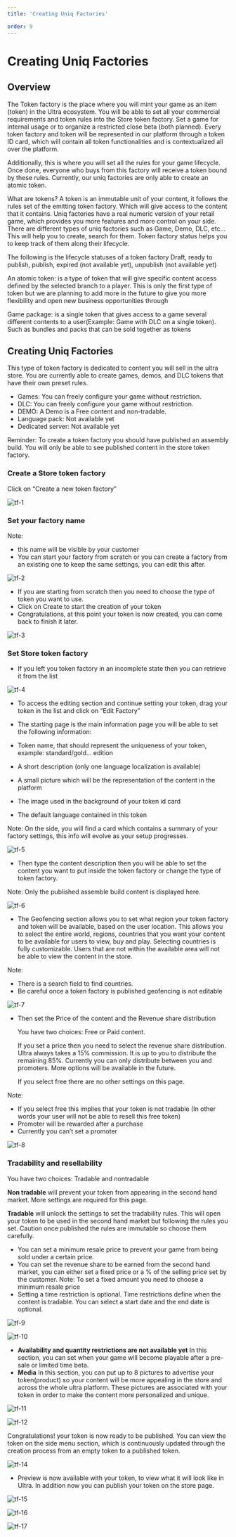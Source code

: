 ```yaml
---
title: 'Creating Uniq Factories'

order: 9
---
```


# Creating Uniq Factories

## Overview

The Token factory is the place where you will mint your game as an item (token) in the Ultra ecosystem. You will be able to set all your commercial requirements and token rules into the Store token factory. Set a game for internal usage or to organize a restricted close beta (both planned). Every token factory and token will be represented in our platform through a token ID card, which will contain all token functionalities and is contextualized all over the platform.

Additionally, this is where you will set all the rules for your game lifecycle. Once done, everyone who buys from this factory will receive a token bound by these rules. Currently, our uniq factories are only able to create an atomic token.

What are tokens? A token is an immutable unit of your content, it follows the rules set of the emitting token factory. Which will give access to the content that it contains. Uniq factories have a real numeric version of your retail game, which provides you more features and more control on your side. There are different types of uniq factories such as Game, Demo, DLC, etc… This will help you to create, search for them. Token factory status helps you to keep track of them along their lifecycle.

The following is the lifecycle statuses of a token factory Draft, ready to publish, publish, expired (not available yet), unpublish (not available yet)

An atomic token: is a type of token that will give specific content access defined by the selected branch to a player. This is only the first type of token but we are planning to add more in the future to give you more flexibility and open new business opportunities through

Game package: is a single token that gives access to a game several different contents to a user(Example: Game with DLC on a single token). Such as bundles and packs that can be sold together as tokens

## Creating Uniq Factories

This type of token factory is dedicated to content you will sell in the ultra store. You are currently able to create games, demos, and DLC tokens that have their own preset rules.

-   Games: You can freely configure your game without restriction.
-   DLC: You can freely configure your game without restriction.
-   DEMO: A Demo is a Free content and non-tradable.
-   Language pack: Not available yet
-   Dedicated server: Not available yet

Reminder: To create a token factory you should have published an assembly build. You will only be able to see published content in the store token factory.

### Create a Store token factory

Click on “Create a new token factory”

![tf-1](/images/gdc/tf-1.png)

### Set your factory name

Note:

-   this name will be visible by your customer
-   You can start your factory from scratch or you can create a factory from an existing one to keep the same settings, you can edit this after.

![tf-2](/images/gdc/tf-2.png)

-   If you are starting from scratch then you need to choose the type of token you want to use.
-   Click on Create to start the creation of your token
-   Congratulations, at this point your token is now created, you can come back to finish it later.

![tf-3](/images/gdc/tf-3.png)

### Set Store token factory

-   If you left you token factory in an incomplete state then you can retrieve it from the list

![tf-4](/images/gdc/tf-4.png)

-   To access the editing section and continue setting your token, drag your token in the list and click on “Edit Factory”
-   The starting page is the main information page you will be able to set the following information:

-   Token name, that should represent the uniqueness of your token, example: standard/gold… edition
-   A short description (only one language localization is available)
-   A small picture which will be the representation of the content in the platform
-   The image used in the background of your token id card
-   The default language contained in this token

Note: On the side, you will find a card which contains a summary of your factory settings, this info will evolve as your setup progresses.

![tf-5](/images/gdc/tf-5.png)

-   Then type the content description then you will be able to set the content you want to put inside the token factory or change the type of token factory.

Note: Only the published assemble build content is displayed here.

![tf-6](/images/gdc/tf-6.png)

-   The Geofencing section allows you to set what region your token factory and token will be available, based on the user location. This allows you to select the entire world, regions, countries that you want your content to be available for users to view, buy and play. Selecting countries is fully customizable. Users that are not within the available area will not be able to view the content in the store.

Note:

-   There is a search field to find countries.
-   Be careful once a token factory is published geofencing is not editable

![tf-7](/images/gdc/tf-7.png)

-   Then set the Price of the content and the Revenue share distribution

    You have two choices: Free or Paid content.

    If you set a price then you need to select the revenue share distribution. Ultra always takes a 15% commission. It is up to you to distribute the remaining 85%. Currently you can only distribute between you and promoters. More options will be available in the future.

    If you select free there are no other settings on this page.

Note:

-   If you select free this implies that your token is not tradable (In other words your user will not be able to resell this free token)
-   Promoter will be rewarded after a purchase
-   Currently you can’t set a promoter

![tf-8](/images/gdc/tf-8.png)

### Tradability and resellability

You have two choices: Tradable and nontradable

**Non tradable** will prevent your token from appearing in the second hand market. More settings are required for this page.

**Tradable** will unlock the settings to set the tradability rules. This will open your token to be used in the second hand market but following the rules you set. Caution once published the rules are immutable so choose them carefully.

-   You can set a minimum resale price to prevent your game from being sold under a certain price.
-   You can set the revenue share to be earned from the second hand market, you can either set a fixed price or a % of the selling price set by the customer. Note: To set a fixed amount you need to choose a minimum resale price
-   Setting a time restriction is optional. Time restrictions define when the content is tradable. You can select a start date and the end date is optional.

![tf-9](/images/gdc/tf-9.png)

![tf-10](/images/gdc/tf-10.png)

-   **Availability and quantity restrictions are not available yet** In this section, you can set when your game will become playable after a pre-sale or limited time beta.
-   **Media** In this section, you can put up to 8 pictures to advertise your token(product) so your content will be more appealing in the store and across the whole ultra platform. These pictures are associated with your token in order to make the content more personalized and unique.

![tf-11](/images/gdc/tf-11.png)

![tf-12](/images/gdc/tf-12.png)

Congratulations! your token is now ready to be published. You can view the token on the side menu section, which is continuously updated through the creation process from an empty token to a published token.

![tf-14](/images/gdc/tf-14.png)

-   Preview is now available with your token, to view what it will look like in Ultra. In addition now you can publish your token on the store page.

![tf-15](/images/gdc/tf-15.png)

![tf-16](/images/gdc/tf-16.png)

![tf-17](/images/gdc/tf-17.png)
